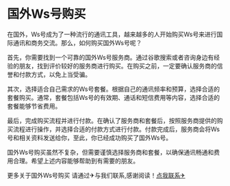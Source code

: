 # 国外Ws号购买

在国外，Ws号成为了一种流行的通讯工具，越来越多的人开始购买Ws号来进行国际通讯和商务交流。那么，如何购买国外Ws号呢？

首先，你需要找到一个可靠的国外Ws号服务商。通过谷歌搜索或者咨询身边有经验的朋友，找到评价较好的服务商进行购买。在购买之前，一定要确认服务商的信誉和付款方式，以免上当受骗。

其次，选择适合自己需求的Ws号套餐。根据自己的通讯频率和预算，选择合适的套餐购买。通常，套餐包括Ws号的有效期、通话和短信费用等内容，选择合适的套餐能够节省费用。

最后，完成购买流程并进行付款。在确认了服务商和套餐后，按照服务商提供的购买流程进行操作，并选择合适的付款方式进行付款。付款完成后，服务商会将Ws号和相关资料发送给你，至此，你已经成功购买了国外Ws号。

国外Ws号购买虽然不复杂，但需要谨慎选择服务商和套餐，以确保通讯畅通和费用合理。希望上述内容能够帮助到有需要的朋友。

更多关于国外Ws号购买 请通过✈与我们联系,感谢阅读！[点我联系✈](https://img.G208.com)